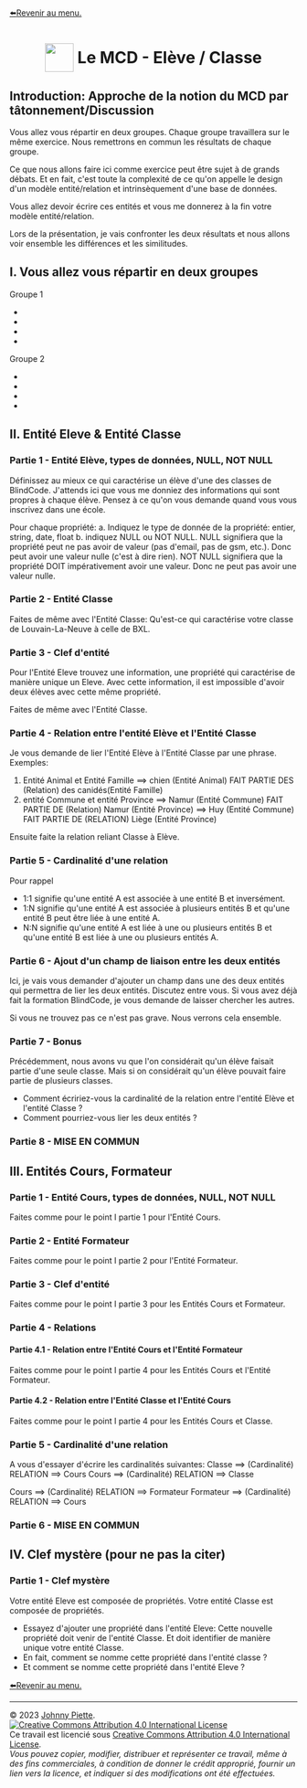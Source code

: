 [:arrow_left:Revenir au menu.](../README.md)
<h1 id="sommaire" style="display: flex; align-items: center; justify-content: center;">
    <img src="/Theo/media/image1.png" style="height:50px">
    &nbsp;Le MCD - Elève / Classe
</h1>

## Introduction: Approche de la notion du MCD par tâtonnement/Discussion
Vous allez vous répartir en deux groupes. Chaque groupe travaillera sur le même exercice. Nous remettrons en commun les résultats de chaque groupe.

Ce que nous allons faire ici comme exercice peut être sujet à de grands débats. Et en fait, c'est toute la complexité de ce qu'on appelle le design d'un modèle entité/relation et intrinsèquement d'une base de données.

Vous allez devoir écrire ces entités et vous me donnerez à la fin votre modèle entité/relation.

Lors de la présentation, je vais confronter les deux résultats et nous allons voir ensemble les différences et les similitudes.

## I. Vous allez vous répartir en deux groupes
Groupe 1

-
-
-
-

Groupe 2

-
-
-
-

## II. Entité Eleve & Entité Classe

### Partie 1 - Entité Elève, types de données, NULL, NOT NULL
Définissez au mieux ce qui caractérise un élève d'une des classes de BlindCode.
J'attends ici que vous me donniez des informations qui sont propres à chaque élève.
Pensez à ce qu'on vous demande quand vous vous inscrivez dans une école.

Pour chaque propriété:
a. Indiquez le type de donnée de la propriété: entier, string, date, float
b. indiquez NULL ou NOT NULL.
NULL signifiera que la propriété peut ne pas avoir de valeur (pas d'email, pas de gsm, etc.). Donc peut avoir une valeur nulle (c'est à dire rien).
NOT NULL signifiera que la propriété DOIT impérativement avoir une valeur. Donc ne peut pas avoir une valeur nulle.

### Partie 2 - Entité Classe
Faites de même avec l'Entité Classe:
Qu'est-ce qui caractérise votre classe de Louvain-La-Neuve à celle de BXL.

### Partie 3 - Clef d'entité
Pour l'Entité Eleve trouvez une information, une propriété qui caractérise de manière unique un Eleve.
Avec cette information, il est impossible d'avoir deux élèves avec cette même propriété.

Faites de même avec l'Entité Classe.

### Partie 4 - Relation entre l'entité Elève et l'Entité Classe
Je vous demande de lier l'Entité Elève à l'Entité Classe par une phrase.
Exemples:
1. Entité Animal et Entité Famille
==> chien (Entité Animal) FAIT PARTIE DES (Relation) des canidés(Entité Famille)
2. entité Commune et entité Province
==> Namur (Entité Commune) FAIT PARTIE DE (Relation) Namur (Entité Province)
==> Huy (Entité Commune) FAIT PARTIE DE (RELATION) Liège (Entité Province)

Ensuite faite la relation reliant Classe à Elève.

### Partie 5 - Cardinalité d'une relation
Pour rappel
- 1:1 signifie qu'une entité A est associée à une entité B et inversément.
- 1:N signifie qu'une entité A est associée à plusieurs entités B et qu'une entité B peut être liée à une entité A. 
- N:N signifie qu'une entité A est liée à une ou plusieurs entités B et qu'une entité B est liée à une ou plusieurs entités A.

### Partie 6 - Ajout d'un champ de liaison entre les deux entités
Ici, je vais vous demander d'ajouter un champ dans une des deux entités qui permettra de lier les deux entités. Discutez entre vous. Si vous avez déjà fait la formation BlindCode, je vous demande de laisser chercher les autres.

Si vous ne trouvez pas ce n'est pas grave. Nous verrons cela ensemble.

### Partie 7 - Bonus

Précédemment, nous avons vu que l'on considérait qu'un élève faisait partie d'une seule classe. Mais si on considérait qu'un élève pouvait faire partie de plusieurs classes. 

- Comment écririez-vous la cardinalité de la relation entre l'entité Elève et l'entité Classe ?
- Comment pourriez-vous lier les deux entités ? 

### Partie 8 - MISE EN COMMUN



## III. Entités Cours, Formateur

### Partie 1 - Entité Cours, types de données, NULL, NOT NULL 

Faites comme pour le point I partie 1 pour l'Entité Cours.

### Partie 2 - Entité Formateur

Faites comme pour le point I partie 2 pour l'Entité Formateur.

### Partie 3 - Clef d'entité

Faites comme pour le point I partie 3 pour les Entités Cours et Formateur.

### Partie 4 - Relations
#### Partie 4.1 - Relation entre l'Entité Cours et l'Entité Formateur

Faites comme pour le point I partie 4 pour les Entités Cours et l'Entité Formateur.

#### Partie 4.2 - Relation entre l'Entité Classe et l'Entité Cours

Faites comme pour le point I partie 4 pour les Entités Cours et Classe.

### Partie 5 - Cardinalité d'une relation

A vous d'essayer d'écrire les cardinalités suivantes:
Classe  ==> (Cardinalité) RELATION ==> Cours
Cours  ==> (Cardinalité) RELATION ==> Classe

Cours  ==> (Cardinalité) RELATION ==> Formateur
Formateur ==> (Cardinalité) RELATION ==> Cours

### Partie 6 - MISE EN COMMUN


## IV. Clef mystère (pour ne pas la citer)

### Partie 1 - Clef mystère
Votre entité Eleve  est composée de propriétés.
Votre entité Classe est composée de propriétés.

- Essayez d'ajouter une propriété dans l'entité Eleve: Cette nouvelle propriété doit venir de l'entité Classe. Et doit identifier de manière unique votre entité Classe.
- En fait, comment se nomme cette propriété dans l'entité classe ?
- Et comment se nomme cette propriété dans l'entité Eleve ?


[:arrow_left:Revenir au menu.](../README.md)

---
&copy; 2023 [Johnny Piette](https://github.com/ZamBoyle).  
[![Creative Commons Attribution 4.0 International License](https://i.creativecommons.org/l/by/4.0/88x31.png)](https://creativecommons.org/licenses/by/4.0/)  
Ce travail est licencié sous [Creative Commons Attribution 4.0 International License](https://creativecommons.org/licenses/by/4.0/).   
_Vous pouvez copier, modifier, distribuer et représenter ce travail, même à des fins commerciales, à condition de donner le crédit approprié, fournir un lien vers la licence, et indiquer si des modifications ont été effectuées._

